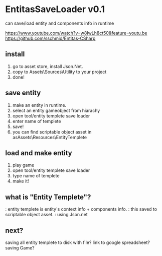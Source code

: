 # EntitasSaveLoader v0.1
can save/load entity and components info in runtime

https://www.youtube.com/watch?v=w8IwLh8ct50&feature=youtu.be
https://github.com/sschmid/Entitas-CSharp

## install
1. go to asset store, install Json.Net.
2. copy to Assets\Sources\Utility to your project
3. done!

## save entity
1. make an entity in runtime.
2. select an entity gameobject from hiarachy
3. open tool/entity templete save loader
4. enter name of templete
5. save!
6. you can find scriptable object asset in asAssets\Resources\EntityTemplete

## load and make entity
1. play game
2. open tool/entity templete save loader
3. type name of templete
4. make it!

## what is "Entity Templete"?
: entity templete is entity's context info + components info.
: this saved to scriptable object asset.
: using Json.net


## next?
saving all entity templete to disk with file?
link to google spreadsheet?
saving Game?
